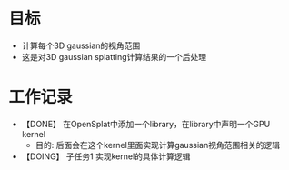 # 目标
- 计算每个3D gaussian的视角范围
- 这是对3D gaussian splatting计算结果的一个后处理

# 工作记录
- 【DONE】 在OpenSplat中添加一个library，在library中声明一个GPU kernel
	- 目的: 后面会在这个kernel里面实现计算gaussian视角范围相关的逻辑
- 【DOING】 子任务1 实现kernel的具体计算逻辑